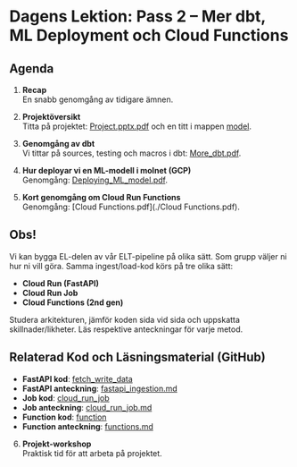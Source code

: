 # Dagens Lektion: Pass 2 – Mer dbt, ML Deployment och Cloud Functions

## Agenda

1. **Recap**  
   En snabb genomgång av tidigare ämnen.

2. **Projektöversikt**  
   Titta på projektet: [Project.pptx.pdf](../project/Project.pptx.pdf) och en titt i mappen [model](../project/model).

3. **Genomgång av dbt**  
   Vi tittar på sources, testing och macros i dbt: [More_dbt.pdf](./More_dbt.pdf).

4. **Hur deployar vi en ML-modell i molnet (GCP)**  
   Genomgång: [Deploying_ML_model.pdf](./Deploying_ML_model.pdf).

5. **Kort genomgång om Cloud Run Functions**  
   Genomgång: [Cloud Functions.pdf](./Cloud Functions.pdf).

## Obs!
Vi kan bygga EL-delen av vår ELT-pipeline på olika sätt. Som grupp väljer ni hur ni vill göra. Samma ingest/load-kod körs på tre olika sätt:

- **Cloud Run (FastAPI)**
- **Cloud Run Job**
- **Cloud Functions (2nd gen)**

Studera arkitekturen, jämför koden sida vid sida och uppskatta skillnader/likheter. Läs respektive anteckningar för varje metod.

## Relaterad Kod och Läsningsmaterial (GitHub)
- **FastAPI kod**: [fetch_write_data](https://github.com/Hardek00/demo_ingestion_pipeline/tree/main/fetch_write_data)  
- **FastAPI anteckning**: [fastapi_ingestion.md](https://github.com/Hardek00/demo_ingestion_pipeline/blob/main/fetch_write_data/fastapi_ingestion.md)  
- **Job kod**: [cloud_run_job](https://github.com/Hardek00/demo_ingestion_pipeline/tree/main/cloud_run_job)  
- **Job anteckning**: [cloud_run_job.md](https://github.com/Hardek00/demo_ingestion_pipeline/blob/main/cloud_run_job/cloud_run_job.md)  
- **Function kod**: [function](https://github.com/Hardek00/demo_ingestion_pipeline/tree/main/function)  
- **Function anteckning**: [functions.md](https://github.com/Hardek00/demo_ingestion_pipeline/blob/main/function/functions.md)

6. **Projekt-workshop**  
   Praktisk tid för att arbeta på projektet.